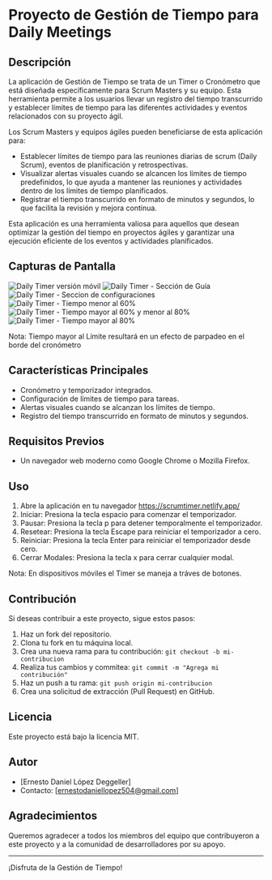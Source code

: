 # Proyecto de Gestión de Tiempo para Daily Meetings

## Descripción
La aplicación de Gestión de Tiempo se trata de un Timer o Cronómetro que está diseñada específicamente para Scrum Masters y su equipo. Esta herramienta permite a los usuarios llevar un registro del tiempo transcurrido y establecer límites de tiempo para las diferentes actividades y eventos relacionados con su proyecto ágil.

Los Scrum Masters y equipos ágiles pueden beneficiarse de esta aplicación para:

- Establecer límites de tiempo para las reuniones diarias de scrum (Daily Scrum), eventos de planificación y retrospectivas.
- Visualizar alertas visuales cuando se alcancen los límites de tiempo predefinidos, lo que ayuda a mantener las reuniones y actividades dentro de los límites de tiempo planificados.
- Registrar el tiempo transcurrido en formato de minutos y segundos, lo que facilita la revisión y mejora continua.

Esta aplicación es una herramienta valiosa para aquellos que desean optimizar la gestión del tiempo en proyectos ágiles y garantizar una ejecución eficiente de los eventos y actividades planificados.

## Capturas de Pantalla
![Daily Timer versión móvil](./public/images/mobileVersion.png)
![Daily Timer - Sección de Guía](./public/images/guideSection.png)
![Daily Timer - Seccion de configuraciones](./public/images/settingsSection.png)
![Daily Timer - Tiempo menor al 60%](./public/images/normalTime.pngpng)
![Daily Timer - Tiempo mayor al 60% y menor al 80%](./public/images/alertTime.png)
![Daily Timer - Tiempo mayor al 80%](./public/images/dangerTime.png)

Nota: Tiempo mayor al Límite resultará en un efecto de parpadeo en el borde del cronómetro

## Características Principales
- Cronómetro y temporizador integrados.
- Configuración de límites de tiempo para tareas.
- Alertas visuales cuando se alcanzan los límites de tiempo.
- Registro del tiempo transcurrido en formato de minutos y segundos.

## Requisitos Previos
- Un navegador web moderno como Google Chrome o Mozilla Firefox.

## Uso
1. Abre la aplicación en tu navegador https://scrumtimer.netlify.app/ 
2. Iniciar: Presiona la tecla espacio para comenzar el temporizador.
3. Pausar: Presiona la tecla p para detener temporalmente el temporizador.
4. Resetear: Presiona la tecla Escape para reiniciar el temporizador a cero.
5. Reiniciar: Presiona la tecla Enter para reiniciar el temporizador desde cero.
6. Cerrar Modales: Presiona la tecla x para cerrar cualquier modal.

Nota: En dispositivos móviles el Timer se maneja a tráves de botones.

## Contribución
Si deseas contribuir a este proyecto, sigue estos pasos:
1. Haz un fork del repositorio.
2. Clona tu fork en tu máquina local.
3. Crea una nueva rama para tu contribución: `git checkout -b mi-contribucion`
4. Realiza tus cambios y commitea: `git commit -m "Agrega mi contribución"`
5. Haz un push a tu rama: `git push origin mi-contribucion`
6. Crea una solicitud de extracción (Pull Request) en GitHub.

## Licencia
Este proyecto está bajo la licencia MIT.

## Autor
- [Ernesto Daniel López Deggeller]
- Contacto: [ernestodaniellopez504@gmail.com]

## Agradecimientos
Queremos agradecer a todos los miembros del equipo que contribuyeron a este proyecto y a la comunidad de desarrolladores por su apoyo.

---

¡Disfruta de la Gestión de Tiempo!
